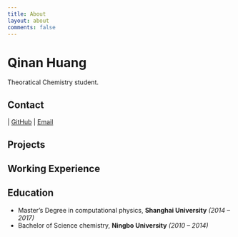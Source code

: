 ```yaml
---
title: About
layout: about
comments: false
---
```

# Qinan Huang

Theoratical Chemistry student.

## Contact

| [GitHub](https://github.com/tetryl-boy)  | [Email](tetryl@hnu.edu.cn) 


## Projects 


## Working Experience



## Education

- Master’s Degree in computational physics, **Shanghai University** *(2014 – 2017)*
- Bachelor of Science chemistry, **Ningbo University** *(2010 – 2014)*
